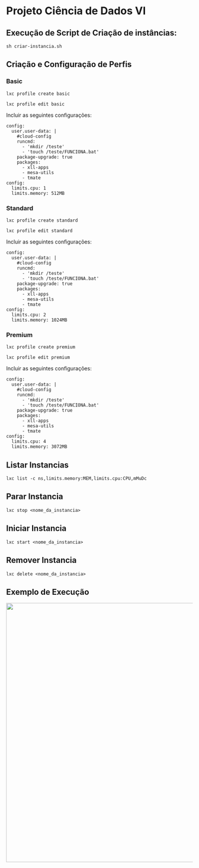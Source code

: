 # Projeto Ciência de Dados VI

## Execução de Script de Criação de instâncias:

```
sh criar-instancia.sh
```

## Criação e Configuração de Perfis

### Basic
```
lxc profile create basic
```

```
lxc profile edit basic
```

Incluir as seguintes configurações:
```
config: 
  user.user-data: |
    #cloud-config
    runcmd:
      - 'mkdir /teste'
      - 'touch /teste/FUNCIONA.bat'
    package-upgrade: true
    packages:
      - xll-apps
      - mesa-utils
      - tmate
config:
  limits.cpu: 1
  limits.memory: 512MB
```

### Standard
```
lxc profile create standard
```

```
lxc profile edit standard
```

Incluir as seguintes configurações:
```
config: 
  user.user-data: |
    #cloud-config
    runcmd:
      - 'mkdir /teste'
      - 'touch /teste/FUNCIONA.bat'
    package-upgrade: true
    packages:
      - xll-apps
      - mesa-utils
      - tmate
config:
  limits.cpu: 2
  limits.memory: 1024MB
```

### Premium
```
lxc profile create premium
```

```
lxc profile edit premium
```

Incluir as seguintes configurações:
```
config: 
  user.user-data: |
    #cloud-config
    runcmd:
      - 'mkdir /teste'
      - 'touch /teste/FUNCIONA.bat'
    package-upgrade: true
    packages:
      - xll-apps
      - mesa-utils
      - tmate
config:
  limits.cpu: 4
  limits.memory: 3072MB
```

## Listar Instancias
```
lxc list -c ns,limits.memory:MEM,limits.cpu:CPU,mMuDc
```

## Parar Instancia
```
lxc stop <nome_da_instancia>
```

## Iniciar Instancia
```
lxc start <nome_da_instancia>
```

## Remover Instancia
```
lxc delete <nome_da_instancia>
```

## Exemplo de Execução

<img src=execucao-do-sistema.gif width="700" >
